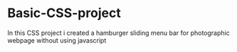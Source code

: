 # Basic-CSS-project
In this CSS project i created a hamburger sliding menu bar for photographic webpage without using javascript
